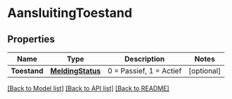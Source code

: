 # AansluitingToestand

## Properties

Name | Type | Description | Notes
------------ | ------------- | ------------- | -------------
**Toestand** | [**MeldingStatus**](MeldingStatus.md) | 0 &#x3D; Passief, 1 &#x3D; Actief | [optional] 

[[Back to Model list]](../README.md#documentation-for-models) [[Back to API list]](../README.md#documentation-for-api-endpoints) [[Back to README]](../README.md)


